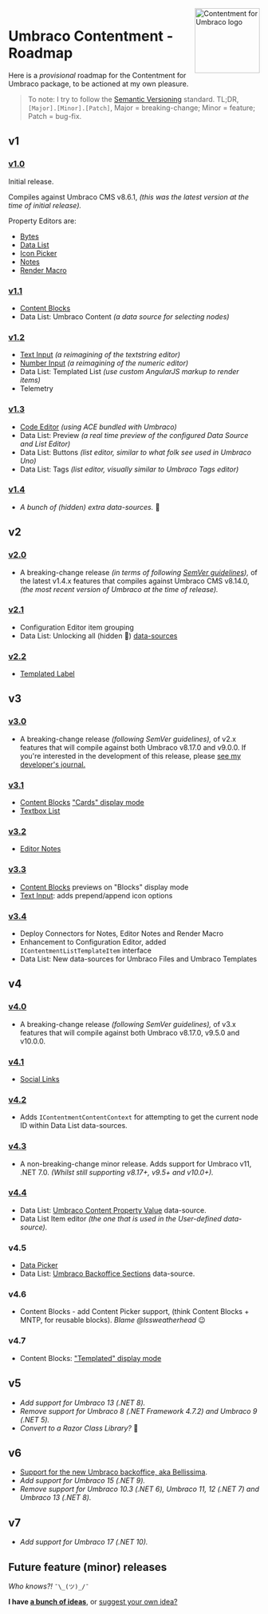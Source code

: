 ﻿<img src="../docs/assets/img/logo.png" alt="Contentment for Umbraco logo" title="A state of Umbraco happiness." height="130" align="right">

# Umbraco Contentment - Roadmap

Here is a _provisional_ roadmap for the Contentment for Umbraco package, to be actioned at my own pleasure.

> To note: I try to follow the [Semantic Versioning](https://semver.org/) standard.
> TL;DR, `[Major].[Minor].[Patch]`, Major = breaking-change; Minor  = feature; Patch = bug-fix.


## v1

### [v1.0](https://github.com/leekelleher/umbraco-contentment/releases/tag/1.0.0)

Initial release.

Compiles against Umbraco CMS v8.6.1, _(this was the latest version at the time of initial release)._

Property Editors are:

- [Bytes](../docs/editors/bytes.md)
- [Data List](../docs/editors/data-list.md)
- [Icon Picker](../docs/editors/icon-picker.md)
- [Notes](../docs/editors/notes.md)
- [Render Macro](../docs/editors/render-macro.md)

### [v1.1](https://github.com/leekelleher/umbraco-contentment/releases/tag/1.1.0)

- [Content Blocks](../docs/editors/content-blocks.md)
- Data List: Umbraco Content _(a data source for selecting nodes)_

### [v1.2](https://github.com/leekelleher/umbraco-contentment/releases/tag/1.2.0)

- [Text Input](../docs/editors/text-input.md) _(a reimagining of the textstring editor)_
- [Number Input](../docs/editors/number-input.md) _(a reimagining of the numeric editor)_
- Data List: Templated List _(use custom AngularJS markup to render items)_
- Telemetry

### [v1.3](https://github.com/leekelleher/umbraco-contentment/releases/tag/1.4.0)

- [Code Editor](../docs/editors/code-editor.md) _(using ACE bundled with Umbraco)_
- Data List: Preview _(a real time preview of the configured Data Source and List Editor)_
- Data List: Buttons _(list editor, similar to what folk see used in Umbraco Uno)_
- Data List: Tags _(list editor, visually similar to Umbraco Tags editor)_

### [v1.4](https://github.com/leekelleher/umbraco-contentment/releases/tag/1.4.0)

- _A bunch of (hidden) extra data-sources._ 🤫


## v2

### [v2.0](https://github.com/leekelleher/umbraco-contentment/releases/tag/2.0.0)

- A breaking-change release _(in terms of following [SemVer guidelines](https://semver.org/)),_ of the latest v1.4.x features that compiles against Umbraco CMS v8.14.0, _(the most recent version of Umbraco at the time of release)._

### [v2.1](https://github.com/leekelleher/umbraco-contentment/releases/tag/2.1.0)

- Configuration Editor item grouping
- Data List: Unlocking all (hidden 🤫) [data-sources](../docs/data-sources/README.md)

### [v2.2](https://github.com/leekelleher/umbraco-contentment/releases/tag/2.2.0)

- [Templated Label](https://github.com/leekelleher/umbraco-contentment/discussions/100)


## v3

### [v3.0](https://github.com/leekelleher/umbraco-contentment/releases/tag/3.0.0)

- A breaking-change release _(following SemVer guidelines),_ of v2.x features that will compile against both Umbraco v8.17.0 and v9.0.0. If you're interested in the development of this release, please [see my developer's journal.](https://github.com/leekelleher/umbraco-contentment/discussions/105)

### [v3.1](https://github.com/leekelleher/umbraco-contentment/releases/tag/3.1.0)

- [Content Blocks](../docs/editors/content-blocks.md) ["Cards" display mode](https://github.com/leekelleher/umbraco-contentment/pull/194)
- [Textbox List](https://github.com/leekelleher/umbraco-contentment/pull/195)

### [v3.2](https://github.com/leekelleher/umbraco-contentment/releases/tag/3.2.0)

- [Editor Notes](https://github.com/leekelleher/umbraco-contentment/discussions/187)

### [v3.3](https://github.com/leekelleher/umbraco-contentment/releases/tag/3.3.0)

- [Content Blocks](../docs/editors/content-blocks.md) previews on "Blocks" display mode
- [Text Input](../docs/editors/text-input.md): adds prepend/append icon options

### [v3.4](https://github.com/leekelleher/umbraco-contentment/releases/tag/3.4.0)

- Deploy Connectors for Notes, Editor Notes and Render Macro
- Enhancement to Configuration Editor, added `IContentmentListTemplateItem` interface
- Data List: New data-sources for Umbraco Files and Umbraco Templates


## v4

### [v4.0](https://github.com/leekelleher/umbraco-contentment/releases/tag/4.0.0)

- A breaking-change release _(following SemVer guidelines),_ of v3.x features that will compile against both Umbraco v8.17.0, v9.5.0 and v10.0.0.

### [v4.1](https://github.com/leekelleher/umbraco-contentment/releases/tag/4.1.0)

- [Social Links](https://github.com/leekelleher/umbraco-contentment/pull/234)

### [v4.2](https://github.com/leekelleher/umbraco-contentment/releases/tag/4.2.0)

- Adds `IContentmentContentContext` for attempting to get the current node ID within Data List data-sources.

### [v4.3](https://github.com/leekelleher/umbraco-contentment/releases/tag/4.3.0)

- A non-breaking-change minor release. Adds support for Umbraco v11, .NET 7.0. _(Whilst still supporting v8.17+, v9.5+ and v10.0+)._

### [v4.4](https://github.com/leekelleher/umbraco-contentment/releases/tag/4.4.0)

- Data List: [Umbraco Content Property Value](https://github.com/leekelleher/umbraco-contentment/pull/287) data-source.
- Data List Item editor _(the one that is used in the User-defined data-source)._

### v4.5

- [Data Picker](https://github.com/leekelleher/umbraco-contentment/pull/297)
- Data List: [Umbraco Backoffice Sections](https://github.com/leekelleher/umbraco-contentment/commit/c8a2f0f8552b2ad3a778782f13c45cbb18aff88c) data-source.

### v4.6

- Content Blocks - add Content Picker support, (think Content Blocks + MNTP, for reusable blocks). _Blame @lssweatherhead_ :wink:

### v4.7

- Content Blocks: ["Templated" display mode](https://github.com/leekelleher/umbraco-contentment/discussions/278)


## v5

- _Add support for Umbraco 13 (.NET 8)._
- _Remove support for Umbraco 8 (.NET Framework 4.7.2) and Umbraco 9 (.NET 5)._
- _Convert to a Razor Class Library?_ :thinking:


## v6

- [Support for the new Umbraco backoffice, aka Bellissima](https://github.com/leekelleher/umbraco-contentment/issues/316).
- _Add support for Umbraco 15 (.NET 9)._
- _Remove support for Umbraco 10.3 (.NET 6), Umbraco 11, 12 (.NET 7) and Umbraco 13 (.NET 8)._


## v7

- _Add support for Umbraco 17 (.NET 10)._


## Future feature (minor) releases

_Who knows?!_ `¯\_(ツ)_/¯`

**I have [a bunch of ideas](IDEAS.md)**, or [suggest your own idea?](https://github.com/leekelleher/umbraco-contentment/discussions/new?category=ideas)
